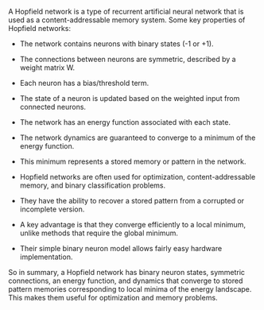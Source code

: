 A Hopfield network is a type of recurrent artificial neural network that is used as a content-addressable memory system. Some key properties of Hopfield networks:

- The network contains neurons with binary states (-1 or +1). 

- The connections between neurons are symmetric, described by a weight matrix W.

- Each neuron has a bias/threshold term. 

- The state of a neuron is updated based on the weighted input from connected neurons.

- The network has an energy function associated with each state. 

- The network dynamics are guaranteed to converge to a minimum of the energy function.

- This minimum represents a stored memory or pattern in the network.

- Hopfield networks are often used for optimization, content-addressable memory, and binary classification problems.

- They have the ability to recover a stored pattern from a corrupted or incomplete version.

- A key advantage is that they converge efficiently to a local minimum, unlike methods that require the global minimum.

- Their simple binary neuron model allows fairly easy hardware implementation.

So in summary, a Hopfield network has binary neuron states, symmetric connections, an energy function, and dynamics that converge to stored pattern memories corresponding to local minima of the energy landscape. This makes them useful for optimization and memory problems.
